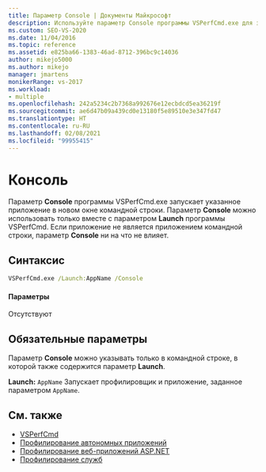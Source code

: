 ```yaml
---
title: Параметр Console | Документы Майкрософт
description: Используйте параметр Console программы VSPerfCmd.exe для запуска указанного приложения в новом окне командной строки. Его необходимо использовать с параметром Launch.
ms.custom: SEO-VS-2020
ms.date: 11/04/2016
ms.topic: reference
ms.assetid: e825ba66-1383-46ad-8712-396bc9c14036
author: mikejo5000
ms.author: mikejo
manager: jmartens
monikerRange: vs-2017
ms.workload:
- multiple
ms.openlocfilehash: 242a5234c2b7368a992676e12ecbdcd5ea36219f
ms.sourcegitcommit: ae6d47b09a439cd0e13180f5e89510e3e347fd47
ms.translationtype: HT
ms.contentlocale: ru-RU
ms.lasthandoff: 02/08/2021
ms.locfileid: "99955415"
---
```

# <a name="console"></a>Консоль
Параметр **Console** программы VSPerfCmd.exe запускает указанное приложение в новом окне командной строки. Параметр **Console** можно использовать только вместе с параметром **Launch** программы VSPerfCmd. Если приложение не является приложением командной строки, параметр **Console** ни на что не влияет.

## <a name="syntax"></a>Синтаксис

```cmd
VSPerfCmd.exe /Launch:AppName /Console
```

#### <a name="parameters"></a>Параметры
 Отсутствуют

## <a name="required-options"></a>Обязательные параметры
 Параметр **Console** можно указывать только в командной строке, в которой также содержится параметр **Launch**.

 **Launch:** `AppName` Запускает профилировщик и приложение, заданное параметром `AppName`.

## <a name="see-also"></a>См. также
- [VSPerfCmd](../profiling/vsperfcmd.md)
- [Профилирование автономных приложений](../profiling/command-line-profiling-of-stand-alone-applications.md)
- [Профилирование веб-приложений ASP.NET](../profiling/command-line-profiling-of-aspnet-web-applications.md)
- [Профилирование служб](../profiling/command-line-profiling-of-services.md)
